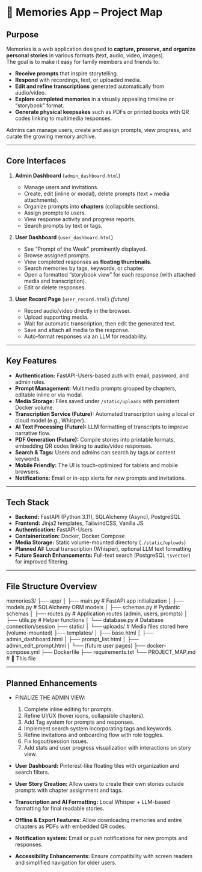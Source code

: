 # 📜 Memories App – Project Map

## **Purpose**

Memories is a web application designed to **capture, preserve, and organize personal stories** in various formats (text, audio, video, images).  
The goal is to make it easy for family members and friends to:

- **Receive prompts** that inspire storytelling.
- **Respond** with recordings, text, or uploaded media.
- **Edit and refine transcriptions** generated automatically from audio/video.
- **Explore completed memories** in a visually appealing timeline or “storybook” format.
- **Generate physical keepsakes** such as PDFs or printed books with QR codes linking to multimedia responses.

Admins can manage users, create and assign prompts, view progress, and curate the growing memory archive.

---

## **Core Interfaces**

1. **Admin Dashboard** (`admin_dashboard.html`)
   - Manage users and invitations.
   - Create, edit (inline or modal), delete prompts (text + media attachments).
   - Organize prompts into **chapters** (collapsible sections).
   - Assign prompts to users.
   - View response activity and progress reports.
   - Search prompts by text or tags.

2. **User Dashboard** (`user_dashboard.html`)
   - See “Prompt of the Week” prominently displayed.
   - Browse assigned prompts.
   - View completed responses as **floating thumbnails**.
   - Search memories by tags, keywords, or chapter.
   - Open a formatted “storybook view” for each response (with attached media and transcription).
   - Edit or delete responses.

3. **User Record Page** (`user_record.html`) *(future)*
   - Record audio/video directly in the browser.
   - Upload supporting media.
   - Wait for automatic transcription, then edit the generated text.
   - Save and attach all media to the response.
   - Auto-format responses via an LLM for readability.

---

## **Key Features**

- **Authentication:** FastAPI-Users-based auth with email, password, and admin roles.
- **Prompt Management:** Multimedia prompts grouped by chapters, editable inline or via modal.
- **Media Storage:** Files saved under `/static/uploads` with persistent Docker volume.
- **Transcription Service (Future):** Automated transcription using a local or cloud model (e.g., Whisper).
- **AI Text Processing (Future):** LLM formatting of transcripts to improve narrative flow.
- **PDF Generation (Future):** Compile stories into printable formats, embedding QR codes linking to audio/video responses.
- **Search & Tags:** Users and admins can search by tags or content keywords.
- **Mobile Friendly:** The UI is touch-optimized for tablets and mobile browsers.
- **Notifications:** Email or in-app alerts for new prompts and invitations.

---

## **Tech Stack**

- **Backend:** FastAPI (Python 3.11), SQLAlchemy (Async), PostgreSQL
- **Frontend:** Jinja2 templates, TailwindCSS, Vanilla JS
- **Authentication:** FastAPI-Users
- **Containerization:** Docker, Docker Compose
- **Media Storage:** Static volume-mounted directory (`./static/uploads`)
- **Planned AI:** Local transcription (Whisper), optional LLM text formatting
- **Future Search Enhancements:** Full-text search (PostgreSQL `tsvector`) for improved filtering.

---

## **File Structure Overview**

memories3/
├── app/
│ ├── main.py # FastAPI app initialization
│ ├── models.py # SQLAlchemy ORM models
│ ├── schemas.py # Pydantic schemas
│ ├── routes.py # Application routes (admin, users, prompts)
│ ├── utils.py # Helper functions
│ └── database.py # Database connection/session
├── static/
│ └── uploads/ # Media files stored here (volume-mounted)
├── templates/
│ ├── base.html
│ ├── admin_dashboard.html
│ ├── prompt_list.html
│ ├── admin_edit_prompt.html
│ └── (future user pages)
├── docker-compose.yml
├── Dockerfile
├── requirements.txt
└── PROJECT_MAP.md # 📌 This file


---

## **Planned Enhancements**

- FINALIZE THE ADMIN VIEW:
  1. Complete inline editing for prompts.
  2. Refine UI/UX (hover icons, collapsible chapters).
  3. Add Tag system for prompts and responses.
  4. Implement search system incorporating tags and keywords.
  5. Refine invitations and onboarding flow with role toggles.
  6. Fix logout/session issues.
  7. Add stats and user progress visualization with interactions on story view.

- **User Dashboard:** Pinterest-like floating tiles with organization and search filters.
- **User Story Creation:** Allow users to create their own stories outside prompts with chapter assignment and tags.
- **Transcription and AI Formatting:** Local Whisper + LLM-based formatting for final readable stories.
- **Offline & Export Features:** Allow downloading memories and entire chapters as PDFs with embedded QR codes.
- **Notification system:** Email or push notifications for new prompts and responses.
- **Accessibility Enhancements:** Ensure compatibility with screen readers and simplified navigation for older users.
